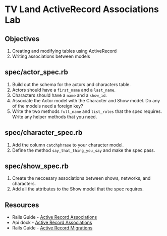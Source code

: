 # TV Land ActiveRecord Associations Lab

## Objectives
1. Creating and modifying tables using ActiveRecord
2. Writing associations between models


## spec/actor_spec.rb

1. Build out the schema for the actors and characters table.
2. Actors should have a `first_name` and a `last_name`.
3. Characters should have a `name` and a `show_id`.
4. Associate the Actor model with the Character and Show model. Do any of the models need a foreign key?
5. Write the two methods `full_name` and `list_roles` that the spec requires. Write any helper methods that you need.

## spec/character_spec.rb

1. Add the column `catchphrase` to your character model.
2. Define the method `say_that_thing_you_say` and make the spec pass.

## spec/show_spec.rb
 
1. Create the neccesary associations between shows, networks, and characters.
2. Add all the attributes to the Show model that the spec requires.

## Resources
+ Rails Guide - [Active Record Associations](http://guides.rubyonrails.org/association_basics.html)
+ Api dock - [Active Record Associations](http://apidock.com/rails/ActiveRecord/Associations)
+ Rails Guide - [Active Record Migrations](http://edgeguides.rubyonrails.org/active_record_migrations.html)